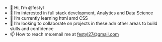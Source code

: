 - 👋 Hi, I’m @festyl
- 👀 I’m interested in full stack development, Analytics and Data Science
- 🌱 I’m currently learning html amd CSS
- 💞️ I’m looking to collaborate on projects in these adn other areas to build skills and confidence
- 📫 How to reach me:email me at festyl27@gmail.com

<!---
festyl/festyl is a ✨ special ✨ repository because its `README.md` (this file) appears on your GitHub profile.
You can click the Preview link to take a look at your changes.
--->
